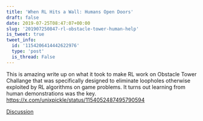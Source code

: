 ```yaml
---
title: 'When RL Hits a Wall: Humans Open Doors'
draft: false
date: 2019-07-25T08:47:07+00:00
slug: '201907250847-rl-obstacle-tower-human-help'
is_tweet: true
tweet_info:
  id: '1154206414442622976'
  type: 'post'
  is_thread: False
---
```




This is amazing write up on what it took to make RL work on Obstacle Tower Challange that was specifically designed to eliminate loopholes otherwise exploited by RL algorithms on game problems. It turns out learning from human demonstrations was the key. <https://x.com/unixpickle/status/1154052487495790594>

[Discussion](https://x.com/sytelus/status/1154206414442622976)
